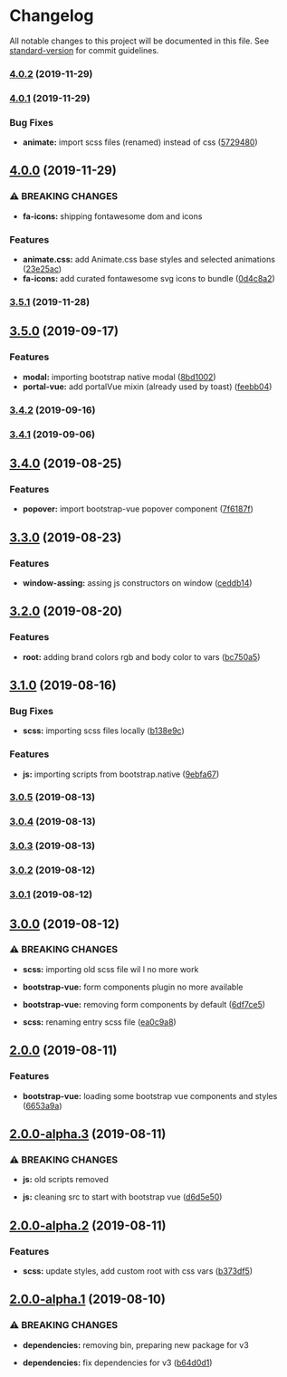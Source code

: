 # Changelog

All notable changes to this project will be documented in this file. See [standard-version](https://github.com/conventional-changelog/standard-version) for commit guidelines.

### [4.0.2](https://github.com/ecomclub/storefront-twbs/compare/v4.0.1...v4.0.2) (2019-11-29)

### [4.0.1](https://github.com/ecomclub/storefront-twbs/compare/v4.0.0...v4.0.1) (2019-11-29)


### Bug Fixes

* **animate:** import scss files (renamed) instead of css ([5729480](https://github.com/ecomclub/storefront-twbs/commit/57294808a1c830ba9dbe585cdb2a706ff10d27a5))

## [4.0.0](https://github.com/ecomclub/storefront-twbs/compare/v3.5.1...v4.0.0) (2019-11-29)


### ⚠ BREAKING CHANGES

* **fa-icons:** shipping fontawesome dom and icons

### Features

* **animate.css:** add Animate.css base styles and selected animations ([23e25ac](https://github.com/ecomclub/storefront-twbs/commit/23e25ac37bd17b99b9e528d6d35415713a7f0da4))
* **fa-icons:** add curated fontawesome svg icons to bundle ([0d4c8a2](https://github.com/ecomclub/storefront-twbs/commit/0d4c8a228caea20a38280c20c3ba2d46e276dbc6))

### [3.5.1](https://github.com/ecomclub/storefront-twbs/compare/v3.5.0...v3.5.1) (2019-11-28)

## [3.5.0](https://github.com/ecomclub/storefront-twbs/compare/v3.4.2...v3.5.0) (2019-09-17)


### Features

* **modal:** importing bootstrap native modal ([8bd1002](https://github.com/ecomclub/storefront-twbs/commit/8bd1002))
* **portal-vue:** add portalVue mixin (already used by toast) ([feebb04](https://github.com/ecomclub/storefront-twbs/commit/feebb04))

### [3.4.2](https://github.com/ecomclub/storefront-twbs/compare/v3.4.1...v3.4.2) (2019-09-16)

### [3.4.1](https://github.com/ecomclub/storefront-twbs/compare/v3.4.0...v3.4.1) (2019-09-06)

## [3.4.0](https://github.com/ecomclub/storefront-twbs/compare/v3.3.0...v3.4.0) (2019-08-25)


### Features

* **popover:** import bootstrap-vue popover component ([7f6187f](https://github.com/ecomclub/storefront-twbs/commit/7f6187f))

## [3.3.0](https://github.com/ecomclub/storefront-twbs/compare/v3.2.0...v3.3.0) (2019-08-23)


### Features

* **window-assing:** assing js constructors on window ([ceddb14](https://github.com/ecomclub/storefront-twbs/commit/ceddb14))

## [3.2.0](https://github.com/ecomclub/storefront-twbs/compare/v3.1.0...v3.2.0) (2019-08-20)


### Features

* **root:** adding brand colors rgb and body color to vars ([bc750a5](https://github.com/ecomclub/storefront-twbs/commit/bc750a5))

## [3.1.0](https://github.com/ecomclub/storefront-twbs/compare/v3.0.5...v3.1.0) (2019-08-16)


### Bug Fixes

* **scss:** importing scss files locally ([b138e9c](https://github.com/ecomclub/storefront-twbs/commit/b138e9c))


### Features

* **js:** importing scripts from bootstrap.native ([9ebfa67](https://github.com/ecomclub/storefront-twbs/commit/9ebfa67))

### [3.0.5](https://github.com/ecomclub/storefront-twbs/compare/v3.0.4...v3.0.5) (2019-08-13)

### [3.0.4](https://github.com/ecomclub/storefront-twbs/compare/v3.0.3...v3.0.4) (2019-08-13)

### [3.0.3](https://github.com/ecomclub/storefront-twbs/compare/v3.0.2...v3.0.3) (2019-08-13)

### [3.0.2](https://github.com/ecomclub/storefront-twbs/compare/v3.0.1...v3.0.2) (2019-08-12)

### [3.0.1](https://github.com/ecomclub/storefront-twbs/compare/v3.0.0...v3.0.1) (2019-08-12)

## [3.0.0](https://github.com/ecomclub/storefront-twbs/compare/v2.0.0...v3.0.0) (2019-08-12)


### ⚠ BREAKING CHANGES

* **scss:** importing old scss file wil l no more work
* **bootstrap-vue:** form components plugin no more available

* **bootstrap-vue:** removing form components by default ([6df7ce5](https://github.com/ecomclub/storefront-twbs/commit/6df7ce5))
* **scss:** renaming entry scss file ([ea0c9a8](https://github.com/ecomclub/storefront-twbs/commit/ea0c9a8))

## [2.0.0](https://github.com/ecomclub/storefront-twbs/compare/v2.0.0-alpha.3...v2.0.0) (2019-08-11)


### Features

* **bootstrap-vue:** loading some bootstrap vue components and styles ([6653a9a](https://github.com/ecomclub/storefront-twbs/commit/6653a9a))

## [2.0.0-alpha.3](https://github.com/ecomclub/storefront-twbs/compare/v2.0.0-alpha.2...v2.0.0-alpha.3) (2019-08-11)


### ⚠ BREAKING CHANGES

* **js:** old scripts removed

* **js:** cleaning src to start with bootstrap vue ([d6d5e50](https://github.com/ecomclub/storefront-twbs/commit/d6d5e50))

## [2.0.0-alpha.2](https://github.com/ecomclub/storefront-twbs/compare/v2.0.0-alpha.1...v2.0.0-alpha.2) (2019-08-11)


### Features

* **scss:** update styles, add custom root with css vars ([b373df5](https://github.com/ecomclub/storefront-twbs/commit/b373df5))

## [2.0.0-alpha.1](https://github.com/ecomclub/storefront-twbs/compare/v1.2.1...v2.0.0-alpha.1) (2019-08-10)


### ⚠ BREAKING CHANGES

* **dependencies:** removing bin, preparing new package for v3

* **dependencies:** fix dependencies for v3 ([b64d0d1](https://github.com/ecomclub/storefront-twbs/commit/b64d0d1))
